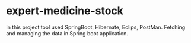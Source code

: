 # expert-medicine-stock
in this project tool used SpringBoot, Hibernate, Eclips, PostMan. Fetching and managing the data in Spring boot application.

